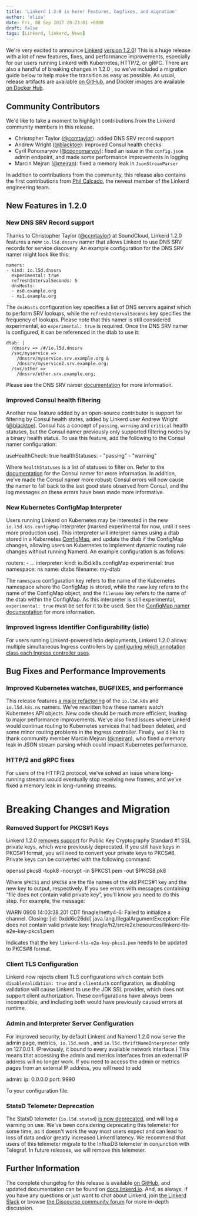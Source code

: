```yaml
---
title: 'Linkerd 1.2.0 is here! Features, bugfixes, and migration'
author: 'eliza'
date: Fri, 08 Sep 2017 20:23:01 +0000
draft: false
tags: [Linkerd, linkerd, News]
---
```


We're very excited to announce [Linkerd](https://github.com/linkerd/linkerd/releases/tag/1.2.0) [version 1.2.0](https://github.com/linkerd/linkerd/releases/tag/1.2.0)! This is a huge release with a lot of new features, fixes, and performance improvements, especially for our users running Linkerd with Kubernetes, HTTP/2, or gRPC. There are also a handful of breaking changes in 1.2.0 , so we've included a migration guide below to help make the transition as easy as possible. As usual, release artifacts are available [on GitHub](https://github.com/linkerd/linkerd/releases/tag/1.2.0), and Docker images are available [on Docker Hub](https://hub.docker.com/r/buoyantio/linkerd/).

## Community Contributors

We'd like to take a moment to highlight contributions from the Linkerd community members in this release.

- Christopher Taylor ([@ccmtaylor](https://github.com/ccmtaylor)): added DNS SRV record support
- Andrew Wright ([@blacktoe](https://github.com/blacktoe)): improved Consul health checks
- Cyril Ponomaryov ([@cponomaryov](https://github.com/cponomaryov)): fixed an issue in the `config.json` admin endpoint, and made some performance improvements in logging
- Marcin Mejran ([@mejran](https://github.com/mejran)): fixed a memory leak in `JsonStreamParser`

In addition to contributions from the community, this release also contains the first contributions from [Phil Calçado](http://philcalcado.com/2017/08/09/buoyant.html), the newest member of the Linkerd engineering team.

## New Features in 1.2.0

### New DNS SRV Record support

Thanks to Christopher Taylor ([@ccmtaylor](https://github.com/ccmtaylor)) at SoundCloud, Linkerd 1.2.0 features a new `io.l5d.dnssrv` namer that allows Linkerd to use DNS SRV records for service discovery. An example configuration for the DNS SRV namer might look like this:

    namers:
    - kind: io.l5d.dnssrv
      experimental: true
      refreshIntervalSeconds: 5
      dnsHosts:
      - ns0.example.org
      - ns1.example.org

The `dnsHosts` configuration key specifies a list of DNS servers against which to perform SRV lookups, while the `refreshIntervalSeconds` key specifies the frequency of lookups. Please note that this namer is still considered experimental, so `experimental: true` is required. Once the DNS SRV namer is configured, it can be referenced in the dtab to use it:

    dtab: |
      /dnssrv => /#/io.l5d.dnssrv
      /svc/myservice =>
        /dnssrv/myservice.srv.example.org &
        /dnssrv/myservice2.srv.example.org;
      /svc/other =>
        /dnssrv/other.srv.example.org;

Please see the DNS SRV namer [documentation](https://linkerd.io/config/head/linkerd/index.html#dns-srv-records) for more information.

### Improved Consul health filtering

Another new feature added by an open-source contributor is support for filtering by Consul health states, added by Linkerd user Andrew Wright ([@blacktoe](https://github.com/blacktoe)). Consul has a concept of `passing`, `warning` and `critical` health statuses, but the Consul namer previously only supported filtering nodes by a binary health status. To use this feature, add the following to the Consul namer configuration:

useHealthCheck: true healthStatuses: \- "passing" \- "warning"

Where `healthStatuses` is a list of statuses to filter on. Refer to the [documentation](https://linkerd.io/config/1.2.0/linkerd/index.html#consul-configuration) for the Consul namer for more information. In addition, we've made the Consul namer more robust: Consul errors will now cause the namer to fall back to the last good state observed from Consul, and the log messages on these errors have been made more informative.

### New Kubernetes ConfigMap Interpreter

Users running Linkerd on Kubernetes may be interested in the new `io.l5d.k8s.configMap` interpreter (marked experimental for now, until it sees more production use). This interpreter will interpret names using a dtab stored in a Kubernetes [ConfigMap](https://kubernetes.io/docs/tasks/configure-pod-container/configmap/#understanding-configmaps), and update the dtab if the ConfigMap changes, allowing users on Kubernetes to implement dynamic routing rule changes without running Namerd. An example configuration is as follows:

routers: \- ... interpreter: kind: io.l5d.k8s.configMap experimental: true namespace: ns name: dtabs filename: my-dtab

The `namespace` configuration key refers to the name of the Kubernetes namespace where the ConfigMap is stored, while the `name` key refers to the name of the ConfigMap object, and the `filename` key refers to the name of the dtab within the ConfigMap. As this interpreter is still experimental, `experimental: true` must be set for it to be used. See the [ConfigMap namer documentation](https://linkerd.io/config/1.2.0/linkerd/index.html#kubernetes-configmap) for more information.

### Improved Ingress Identifier Configurability (istio)

For users running Linkerd-powered Istio deployments, Linkerd 1.2.0 allows multiple simultaneous Ingress controllers by [configuring which annotation class each Ingress controller uses](https://github.com/linkerd/linkerd/blob/master/linkerd/docs/protocol-http.md).

## Bug Fixes and Performance Improvements

### Improved Kubernetes watches, BUGFIXES, and performance

This release features [a major refactoring](https://github.com/linkerd/linkerd/pull/1603) of the `io.l5d.k8s` and `io.l5d.k8s.ns` namers. We've rewritten how these namers watch Kubernetes API objects. New code should be much more efficient, leading to major performance improvements. We've also fixed issues where Linkerd would continue routing to Kubernetes services that had been deleted, and some minor routing problems in the ingress controller. Finally, we'd like to thank community member Marcin Mejran ([@mejran](https://github.com/mejran)), who fixed a memory leak in JSON stream parsing which could impact Kubernetes performance.

### HTTP/2 and gRPC fixes

For users of the HTTP/2 protocol, we've solved an issue where long-running streams would eventually stop receiving new frames, and we've fixed a memory leak in long-running streams.

# Breaking Changes and Migration

### Removed Support for PKCS#1 Keys

Linkerd 1.2.0 [removes support](https://github.com/linkerd/linkerd/pull/1590) for Public Key Cryptography Standard #1 SSL private keys, which were previously deprecated. If you still have keys in PKCS#1 format, you will need to convert your private keys to PKCS#8. Private keys can be converted with the following command:

openssl pkcs8 -topk8 -nocrypt -in $PKCS1.pem -out $PKCS8.pk8

Where `$PKCS1` and `$PKCS8` are the file names of the old PKCS#1 key and the new key to output, respectively. If you see errors with messages containing “file does not contain valid private key”, you'll know you need to do this step. For example, the message:

WARN 0908 14:03:38.201 CDT finagle/netty4-6: Failed to initialize a channel. Closing: \[id: 0xdd6c26dd\] java.lang.IllegalArgumentException: File does not contain valid private key: finagle/h2/src/e2e/resources/linkerd-tls-e2e-key-pkcs1.pem

Indicates that the key `linkerd-tls-e2e-key-pkcs1.pem` needs to be updated to PKCS#8 format.

### Client TLS Configuration

Linkerd now rejects client TLS configurations which contain both `disableValidation: true` and a `clientAuth` configuration, as disabling validation will cause Linkerd to use the JDK SSL provider, which does not support client authorization. These configurations have always been incompatible, and including both would have previously caused errors at runtime.

### Admin and Interpreter Server Configuration

For improved security, by default Linkerd and Namerd 1.2.0 now serve the admin page, metrics,  `io.l5d.mesh` , and `io.l5d.thriftNameInterpreter` only on 127.0.0.1. (Previously, it bound to every available network interface.) This means that accessing the admin and metrics interfaces from an external IP address will no longer work. If you need to access the admin or metrics pages from an external IP address, you will need to add

admin: ip: 0.0.0.0 port: 9990

To your configuration file.

### StatsD Telemeter Deprecation

The StatsD telemeter (`io.l5d.statsd`) [is now deprecated](https://discourse.linkerd.io/t/deprecating-the-statsd-telemeter/268/1), and will log a warning on use. We've been considering deprecating this telemeter for some time, as it doesn't work the way most users expect and can lead to loss of data and/or greatly increased Linkerd latency. We recommend that users of this telemeter migrate to the InfluxDB telemeter in conjunction with Telegraf. In future releases, we will remove this telemeter.

## Further Information

The complete changelog for this release is available [on GitHub](https://github.com/linkerd/linkerd/blob/master/CHANGES.md#120-2017-09-07), and updated documentation can be found on [docs.linkerd.io](https://linkerd.io/config/1.2.0/linkerd/index.html). And, as always, if you have any questions or just want to chat about Linkerd, join [the Linkerd Slack](http://slack.linkerd.io/) or browse [the Discourse community forum](https://discourse.linkerd.io) for more in-depth discussion.
